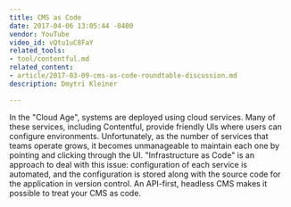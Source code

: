 ```yaml
---
title: CMS as Code
date: 2017-04-06 13:05:44 -0400
vendor: YouTube
video_id: vQtu1uC8FaY
related_tools:
- tool/contentful.md
related_content:
- article/2017-03-09-cms-as-code-roundtable-discussion.md
description: Dmytri Kleiner

---
```

In the "Cloud Age", systems are deployed using cloud services. Many of these services, including Contentful, provide friendly UIs where users can configure environments. Unfortunately, as the number of services that teams operate grows, it becomes unmanageable to maintain each one by pointing and clicking through the UI. "Infrastructure as Code" is an approach to deal with this issue: configuration of each service is automated, and the configuration is stored along with the source code for the application in version control. An API-first, headless CMS makes it possible to treat your CMS as code.